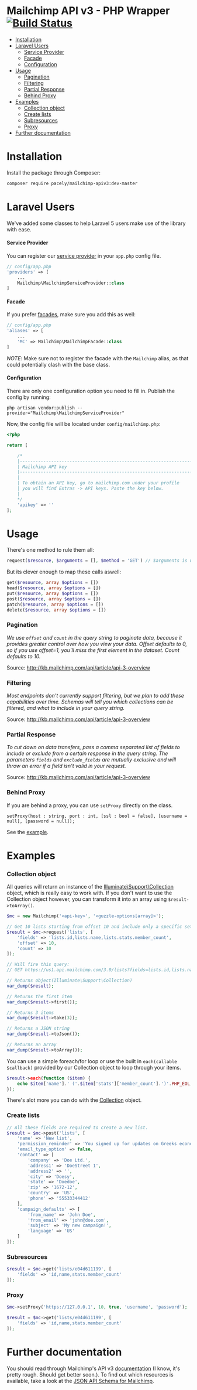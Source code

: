# Mailchimp API v3 - PHP Wrapper [![Build Status](https://travis-ci.org/pacely/mailchimp-api-v3.svg?branch=master)](https://travis-ci.org/pacely/mailchimp-api-v3)

* [Installation](#installation)
* [Laravel Users](#laravel-users)
    * [Service Provider](#service-provider)
    * [Facade](#facade)
    * [Configuration](#configuration)
* [Usage](#usage)
    * [Pagination](#pagination)
    * [Filtering](#filtering)
    * [Partial Response](#partial-response)
    * [Behind Proxy](#behind-proxy)
* [Examples](#examples)
    * [Collection object](#collection-object)
    * [Create lists](#create-lists)
    * [Subresources](#subresources)
    * [Proxy](#proxy)
* [Further documentation](#further-documentation)

# Installation
Install the package through Composer:

```bash
composer require pacely/mailchimp-apiv3:dev-master
```

# Laravel Users
We've added some classes to help Laravel 5 users make use of the library with ease.

#### Service Provider
You can register our [service provider](http://laravel.com/docs/5.1/providers) in your `app.php` config file.

```php
// config/app.php
'providers' => [
    ...
    Mailchimp\MailchimpServiceProvider::class
]
```

#### Facade
If you prefer [facades](http://laravel.com/docs/5.1/facades), make sure you add this as well:

```php
// config/app.php
'aliases' => [
    ...
    'MC' => Mailchimp\MailchimpFacade::class
]
```

*NOTE*: Make sure not to register the facade with the `Mailchimp` alias, as that could potentially clash with the base class.

#### Configuration
There are only one configuration option you need to fill in. Publish the config by running:

    php artisan vendor:publish --provider="Mailchimp\MailchimpServiceProvider"

Now, the config file will be located under `config/mailchimp.php`:

```php
<?php

return [

    /*
    |--------------------------------------------------------------------------
    | Mailchimp API key
    |--------------------------------------------------------------------------
    |
    | To obtain an API key, go to mailchimp.com under your profile
    | you will find Extras -> API keys. Paste the key below.
    |
    */
    'apikey' => ''
];
```

# Usage
There's one method to rule them all:

```php
request($resource, $arguments = [], $method = 'GET') // $arguments is used as POST data or GET parameters, depending on the method used.
```

But its clever enough to map these calls aswell:

```php
get($resource, array $options = [])
head($resource, array $options = [])
put($resource, array $options = [])
post($resource, array $options = [])
patch($resource, array $options = [])
delete($resource, array $options = [])
```

### Pagination
_We use `offset` and `count` in the query string to paginate data, because it provides greater control over how you view your data. Offset defaults to 0, so if you use offset=1, you'll miss the first element in the dataset. Count defaults to 10._

Source: http://kb.mailchimp.com/api/article/api-3-overview

### Filtering
_Most endpoints don't currently support filtering, but we plan to add these capabilities over time. Schemas will tell you which collections can be filtered, and what to include in your query string._

Source: http://kb.mailchimp.com/api/article/api-3-overview

### Partial Response
_To cut down on data transfers, pass a comma separated list of fields to include or exclude from a certain response in the query string. The parameters `fields` and `exclude_fields` are mutually exclusive and will throw an error if a field isn't valid in your request._

Source: http://kb.mailchimp.com/api/article/api-3-overview

### Behind Proxy
If you are behind a proxy, you can use `setProxy` directly on the class. 

`setProxy(host : string, port : int, [ssl : bool = false], [username = null], [password = null]);`

See the [example](#proxy).

# Examples

### Collection object
All queries will return an instance of the [Illuminate\Support\Collection](http://laravel.com/api/master/Illuminate/Support/Collection.html) object, which is really easy to work with. If you don't want to use the Collection object however, you can transform it into an array using `$result->toArray()`.

```php
$mc = new Mailchimp('<api-key>', '<guzzle-options[array]>');

// Get 10 lists starting from offset 10 and include only a specific set of fields
$result = $mc->request('lists', [
    'fields' => 'lists.id,lists.name,lists.stats.member_count',
    'offset' => 10,
    'count' => 10
]);

// Will fire this query: 
// GET https://us1.api.mailchimp.com/3.0/lists?fields=lists.id,lists.name,lists.stats.member_count&count=10

// Returns object(Illuminate\Support\Collection)
var_dump($result);

// Returns the first item
var_dump($result->first());

// Returns 3 items
var_dump($result->take(3));

// Returns a JSON string
var_dump($result->toJson());

// Returns an array
var_dump($result->toArray());
```
    
You can use a simple foreach/for loop or use the built in `each(callable $callback)` provided by our Collection object to loop through your items.

```php
$result->each(function ($item) {
    echo $item['name'].' ('.$item['stats']['member_count'].')'.PHP_EOL;
});
```
There's alot more you can do with the [Collection](http://laravel.com/api/master/Illuminate/Support/Collection.html) object.

### Create lists

```php
// All these fields are required to create a new list.
$result = $mc->post('lists', [
    'name' => 'New list',
    'permission_reminder' => 'You signed up for updates on Greeks economy.',
    'email_type_option' => false,
    'contact' => [
        'company' => 'Doe Ltd.',
		'address1' => 'DoeStreet 1',
		'address2' => '',
		'city' => 'Doesy',
		'state' => 'Doedoe',
		'zip' => '1672-12',
		'country' => 'US',
		'phone' => '55533344412'
    ],
    'campaign_defaults' => [
        'from_name' => 'John Doe',
        'from_email' => 'john@doe.com',
        'subject' => 'My new campaign!',
        'language' => 'US'
    ]
]);
```

### Subresources

```php
$result = $mc->get('lists/e04d611199', [
    'fields' => 'id,name,stats.member_count'
]);
```

### Proxy

```php
$mc->setProxy('https://127.0.0.1', 10, true, 'username', 'password');

$result = $mc->get('lists/e04d611199', [
    'fields' => 'id,name,stats.member_count'
]);
```

# Further documentation
You should read through Mailchimp's API v3 [documentation](http://kb.mailchimp.com/api/) (I know, it's pretty rough. Should get better soon.). To find out which resources is available, take a look at the [JSON API Schema for Mailchimp](https://us10.api.mailchimp.com/schema/3.0/).
